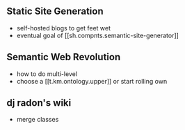 
## Static Site Generation

- self-hosted blogs to get feet wet
- eventual goal of [[sh.compnts.semantic-site-generator]]

## Semantic Web Revolution

- how to do multi-level
- choose a [[t.km.ontology.upper]] or start rolling own

## dj radon's wiki

- merge classes